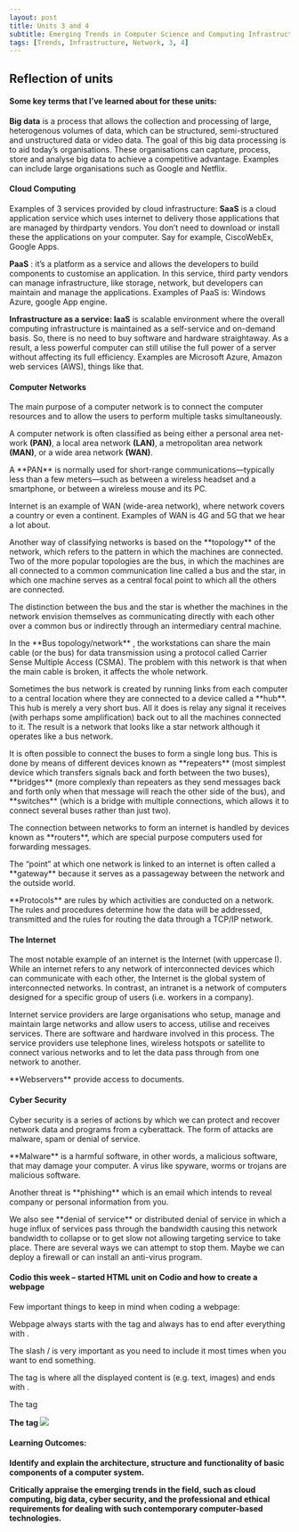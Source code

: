```yaml
---
layout: post
title: Units 3 and 4
subtitle: Emerging Trends in Computer Science and Computing Infrastructure and Network
tags: [Trends, Infrastructure, Network, 3, 4]
---
```


## Reflection of units

#### Some key terms that I’ve learned about for these units:

**Big data** is a process that allows the collection and processing of large, heterogenous volumes of data, which can be structured, semi-structured and unstructured data or video data. The goal of this big data processing is to aid today’s organisations. These organisations can capture, process, store and analyse big data to achieve a competitive advantage. Examples can include large organisations such as Google and Netflix.

#### Cloud Computing
Examples of 3 services provided by cloud infrastructure:
**SaaS** is a cloud application service which uses internet to delivery those applications that are managed by thirdparty vendors. You don’t need to download or install these the applications on your computer. Say for example, CiscoWebEx, Google Apps.

**PaaS** : it’s a platform as a service and allows the developers to build components to customise an application. In this service, third party vendors can manage infrastructure, like storage, network, but developers can maintain and manage the applications. Examples of PaaS is: Windows Azure, google App engine.

**Infrastructure as a service: IaaS** is scalable environment where the overall computing infrastructure is maintained as a self-service and on-demand basis. So, there is no need to buy software and hardware straightaway. As a result, a less powerful computer can still utilise the full power of a server without affecting its full efficiency. Examples are Microsoft Azure, Amazon web services (AWS), things like that.

#### Computer Networks
The main purpose of a computer network is to connect the computer resources and to allow the users to perform multiple tasks simultaneously.

A computer network is often classified as being either a personal area net-work **(PAN)**, a local area network **(LAN)**, a metropolitan area network **(MAN)**, or a wide area network **(WAN)**.

<p> A **PAN** is normally used for short-range communications—typically less than a few meters—such as between a wireless headset and a smartphone, or between a wireless mouse and its PC.</p>

<p> Internet is an example of WAN (wide-area network), where network covers a country or even a continent. Examples of WAN is 4G and 5G that we hear a lot about.</p> 

<p> Another way of classifying networks is based on the **topology** of the network, which refers to the pattern in which the machines are connected. Two of the more popular topologies are the bus, in which the machines are all connected to a common communication line called a bus and the star, in which one machine serves as a central focal point to which all the others are connected.</p>

<p> The distinction between the bus and the star is whether the machines in the network envision themselves as communicating directly with each other over a common bus or indirectly through an intermediary central machine.</p>

<p>In the **Bus topology/network** , the workstations can share the main cable (or the bus) for data transmission using a protocol called Carrier Sense Multiple Access (CSMA). The problem with this network is that when the main cable is broken, it affects the whole network.</p>

<p>Sometimes the bus network is created by running links from each computer to a central location where they are connected to a device called a **hub**. This hub is merely a very short bus. All it does is relay any signal it receives (with perhaps some amplification) back out to all the machines connected to it. The result is a network that looks like a star network although it operates like a bus network.</p>

<p>It is often possible to connect the buses to form a single long bus. This is done by means of different devices known as **repeaters** (most simplest device which transfers signals back and forth between the two buses), **bridges** (more complexly than repeaters as they send messages back and forth only when that message will reach the other side of the bus), and **switches** (which is a bridge with multiple connections, which allows it to connect several buses rather than just two).</p>

<p>The connection between networks to form an internet is handled by devices known as **routers**, which are special purpose computers used for forwarding messages.

<p>The “point” at which one network is linked to an internet is often called a **gateway** because it serves as a passageway between the network and the outside world.</p>

<p>**Protocols** are rules by which activities are conducted on a network. The rules and procedures determine how the data will be addressed, transmitted and the rules for routing the data through a TCP/IP network.</p>

#### The Internet
<p>The most notable example of an internet is the Internet (with uppercase I). While an internet refers to any network of interconnected devices which can communicate with each other, the Internet is the global system of interconnected networks. In contrast, an intranet is a network of computers designed for a specific group of users (i.e. workers in a company).</p>
<p>Internet service providers are large organisations who setup, manage and maintain large networks and allow users to access, utilise and receives services. There are software and hardware involved in this process. The service providers use telephone lines, wireless hotspots or satellite to connect various networks and to let the data pass through from one network to another.</p>
<p>**Webservers** provide access to documents.</p>

#### Cyber Security
Cyber security is a series of actions by which we can protect and recover network data and programs from a cyberattack. The form of attacks are malware, spam or denial of service.
<p>**Malware** is a harmful software, in other words, a malicious software, that may damage your computer. A virus like spyware, worms or trojans are malicious software.</p>
<p>Another threat is **phishing** which is an email which intends to reveal company or personal information from you.</p>
<p>We also see **denial of service** or distributed denial of service in which a huge influx of services pass through the bandwidth causing this network bandwidth to collapse or to get slow not allowing targeting service to take place. There are several ways we can attempt to stop them. Maybe we can deploy a firewall or can install an anti-virus program.</p>


#### Codio this week – started HTML unit on Codio and how to create a webpage
Few important things to keep in mind when coding a webpage:
<p>Webpage always starts with the tag <html> and always has to end after everything with </html>.</p>
<p>The slash / is very important as you need to include it most times when you want to end something.</p>
<p>The tag <body> is where all the displayed content is (e.g. text, images) and ends with </body>.</p>
<p>The tag <b is when you want something written to be **bold** – but it ends without a slash just <b.</p>
<p>The tag <img is when you want to insert an image.                     e.g. <img src = funny_man.jpg.</p>





#### Learning Outcomes:
<p>Identify and explain the architecture, structure and functionality of basic components of a computer system.</p> 
<p>Critically appraise the emerging trends in the field, such as cloud computing, big data, cyber security, and the professional and ethical requirements for dealing with such contemporary computer-based technologies.</p>

